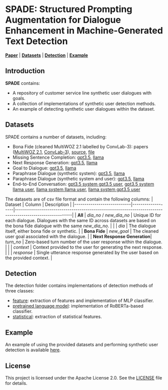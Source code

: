 # SPADE: Structured Prompting Augmentation for Dialogue Enhancement in Machine-Generated Text Detection

[**Paper**]() | [**Datasets**](#datasets) | [**Detection**](#detection) | [**Example**](#example)

## Introduction
**SPADE** contains:
- A repository of customer service line synthetic user dialogues with goals.
- A collection of implementations of synthetic user detection methods.
- An example of detecting synthetic user dialogues within the dataset.

## Datasets

SPADE contains a number of datasets, including:

- Bona Fide (cleaned MultiWOZ 2.1 labelled by ConvLab-3): papers ([MultiWOZ 2.1](https://aclanthology.org/2020.lrec-1.53/), [ConvLab-3](https://arxiv.org/abs/2211.17148)), [source](https://github.com/ConvLab/ConvLab-3/tree/master/data/unified_datasets/multiwoz21), [file](dataset/cleaned_hotel_goal_dia.csv)
- Missing Sentence Completion: [gpt3.5](dataset/Missing_Sentence_gpt.csv), [llama](dataset/Missing_Sentence_llama.csv)
- Next Response Generation: [gpt3.5](dataset/Next_Response_gpt.csv), [llama](dataset/Next_Response_llama.csv)
- Goal to Dialogue: [gpt3.5](dataset/G2D_gpt.csv), [llama](dataset/G2D_llama.csv)
- Paraphrase Dialogue (synthetic system): [gpt3.5](dataset/Par_chatbot_system_gpt.csv), [llama](dataset/Par_chatbot_system_llama.csv)
- Paraphrase Dialogue (synthetic system and user): [gpt3.5](dataset/Par_full_chatbot_gpt.csv), [llama](dataset/Par_full_chatbot_llama.csv)
- End-to-End Conversation: [gpt3.5 system gpt3.5 user](dataset/E2E_Convo_gpt_gpt.csv), [gpt3.5 system llama user](dataset/E2E_Convo_gpt_llama.csv), [llama system llama user](dataset/E2E_Convo_llama_llama.csv), [llama system gpt3.5 user](dataset/E2E_Convo_llama_gpt.csv)

The datasets are of csv file format and contain the following columns:
| Dataset                    | Column            | Description                                                                                              |
|----------------------------|-------------------|----------------------------------------------------------------------------------------------------------|
| **All**                     | *dia_no* / *new_dia_no* | Unique ID for each dialogue. Dialogues with the same ID across datasets are based on the bona fide dialogue with the same *new_dia_no*. |
|                            | *dia*             | The dialogue itself, either bona fide or synthetic.                                                      |
| **Bona Fide**               | *new_goal*        | The cleaned user goal associated with the dialogue.                                                      |
| **Next Response Generation**| *turn_no*         | Zero-based turn number of the user response within the dialogue.                                         |
|                            | *context*         | Context provided to the user for generating the next response.                                           |
|                            | *response*        | Single utterance response generated by the user based on the provided context.                           |




## Detection
The detection folder contains implementations of detection methods of three classes: 
- [feature](detection/feature): extraction of features and implementation of MLP classifier.
- [pretrained language model](detection/roberta): implementation of RoBERTa-based classifier.
- [statistical](detection/statistical): extraction of statistical features.

## Example

An example of using the provided datasets and performing synthetic user detection is available [here](detection/roberta_detection.ipynb).


## License
This project is licensed under the Apache License 2.0. See the [LICENSE](./LICENSE) file for details.
